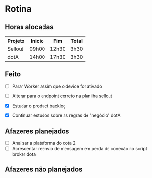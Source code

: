 # Rotina

## Horas alocadas

Projeto | Inicio | Fim | Total
--------|-------|-------|------
Sellout | 09h00 | 12h30 | 3h30
dotA    | 14h00 | 17h30 | 3h30

## Feito

- [ ] Parar Worker assim que o device for ativado
- [ ] Alterar para o endpoint correto na planilha sellout

- [x] Estudar o product backlog
- [x] Continuar estudos sobre as regras de "negócio" dotA

## Afazeres planejados

- [ ] Analisar a plataforma do dota 2
- [ ] Acrescentar reenvio de mensagem em perda de conexão no script broker dota

## Afazeres não planejados


<!--stackedit_data:
eyJoaXN0b3J5IjpbNzg4NjU5OTY3LDk4NjM1MjI0LDE3OTQ2Mj
YwMSwtMTA2MTgxNjgzNiwxMTgzNTY4MjQ3LC0xNzkwMTMxODMy
LDQ0MjM4MDc3Nyw5NzQ5ODAxNDUsLTEzMzk2NTY2NzJdfQ==
-->